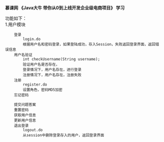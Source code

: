 
**慕课网 《Java大牛 带你从0到上线开发企业级电商项目》 学习**

功能如下：    
    1.用户模块
    
        登录
            login.do
            根据用户名和密码登录，如果登陆成功，存入Session，失败返回登录界面，返回错误信息
        用户名验证
            int checkUsername(String username);
            验证用户名是否存在，
            登录情况下，用户名存在，进行登录
            注册情况下，用户名存在，注册失败
        注册
            register.do
            设置角色，密码MD5加密
        忘记密码
            
        提交问题答案
        重置密码
        获取用户信息
        更新用户信息
        退出登录
            logout.do
            从session中删除登录存入的用户，返回登录界面
        